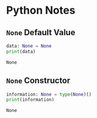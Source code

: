 # Python Notes

## `None` Default Value

~~~python
data: None = None
print(data)

~~~

~~~text
None
~~~

## `None` Constructor

~~~python
information: None = type(None)()
print(information)

~~~

~~~text
None
~~~
